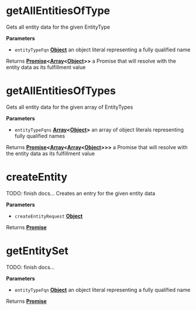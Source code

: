 <!-- Generated by documentation.js. Update this documentation by updating the source code. -->

# getAllEntitiesOfType

Gets all entity data for the given EntityType

**Parameters**

-   `entityTypeFqn` **[Object](https://developer.mozilla.org/en-US/docs/Web/JavaScript/Reference/Global_Objects/Object)** an object literal representing a fully qualified name

Returns **[Promise](https://developer.mozilla.org/en-US/docs/Web/JavaScript/Reference/Global_Objects/Promise)&lt;[Array](https://developer.mozilla.org/en-US/docs/Web/JavaScript/Reference/Global_Objects/Array)&lt;[Object](https://developer.mozilla.org/en-US/docs/Web/JavaScript/Reference/Global_Objects/Object)>>** a Promise that will resolve with the entity data as its fulfillment value

# getAllEntitiesOfTypes

Gets all entity data for the given array of EntityTypes

**Parameters**

-   `entityTypeFqns` **[Array](https://developer.mozilla.org/en-US/docs/Web/JavaScript/Reference/Global_Objects/Array)&lt;[Object](https://developer.mozilla.org/en-US/docs/Web/JavaScript/Reference/Global_Objects/Object)>** an array of object literals representing fully qualified names

Returns **[Promise](https://developer.mozilla.org/en-US/docs/Web/JavaScript/Reference/Global_Objects/Promise)&lt;[Array](https://developer.mozilla.org/en-US/docs/Web/JavaScript/Reference/Global_Objects/Array)&lt;[Array](https://developer.mozilla.org/en-US/docs/Web/JavaScript/Reference/Global_Objects/Array)&lt;[Object](https://developer.mozilla.org/en-US/docs/Web/JavaScript/Reference/Global_Objects/Object)>>>** a Promise that will resolve with the entity data as its fulfillment value

# createEntity

TODO: finish docs...
Creates an entry for the given entity data

**Parameters**

-   `createEntityRequest` **[Object](https://developer.mozilla.org/en-US/docs/Web/JavaScript/Reference/Global_Objects/Object)** 

Returns **[Promise](https://developer.mozilla.org/en-US/docs/Web/JavaScript/Reference/Global_Objects/Promise)** 

# getEntitySet

TODO: finish docs...

**Parameters**

-   `entityTypeFqn` **[Object](https://developer.mozilla.org/en-US/docs/Web/JavaScript/Reference/Global_Objects/Object)** an object literal representing a fully qualified name

Returns **[Promise](https://developer.mozilla.org/en-US/docs/Web/JavaScript/Reference/Global_Objects/Promise)** 
